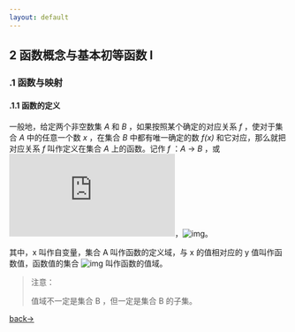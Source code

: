 ```yaml
---
layout: default
---
```


## 2 函数概念与基本初等函数 Ⅰ

### .1 函数与映射

#### .1.1 函数的定义

一般地，给定两个非空数集 *A* 和 *B* ，如果按照某个确定的对应关系 *f* ，使对于集合 *A* 中的任意一个数 *x* ，在集合 *B*  中都有唯一确定的数 *f(x)* 和它对应，那么就把对应关系 *f* 叫作定义在集合 *A* 上的函数。记作 *f* ：*A* → *B* ，或 ![img](https://latex.codecogs.com/svg.latex?y=f(x))，![img](https://latex.codecogs.com/svg.latex?x%20\in%20A)。

其中，x 叫作自变量，集合 A 叫作函数的定义域，与 x 的值相对应的 y 值叫作函数值，函数值的集合 ![img](https://latex.codecogs.com/svg.latex?\{%20f(x)%20|%20x%20\in%20A%20\}) 叫作函数的值域。

> 注意：
>
> 值域不一定是集合 B ，但一定是集合 B 的子集。





[back→](https://xiangblq.github.io/wenzhai/pages/biji/jichu/biji/shuxue/%E9%AB%98%E4%B8%AD%E6%95%B0%E5%AD%A6%E5%9F%BA%E7%A1%80.html)